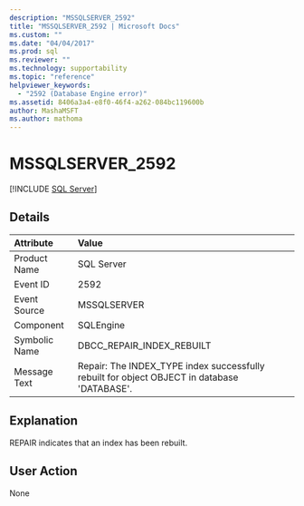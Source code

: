 ```yaml
---
description: "MSSQLSERVER_2592"
title: "MSSQLSERVER_2592 | Microsoft Docs"
ms.custom: ""
ms.date: "04/04/2017"
ms.prod: sql
ms.reviewer: ""
ms.technology: supportability
ms.topic: "reference"
helpviewer_keywords: 
  - "2592 (Database Engine error)"
ms.assetid: 8406a3a4-e8f0-46f4-a262-084bc119600b
author: MashaMSFT
ms.author: mathoma
---
```

# MSSQLSERVER_2592
 [!INCLUDE [SQL Server](../../includes/applies-to-version/sqlserver.md)]
  
## Details  
  
| Attribute | Value |  
| :-------- | :---- |  
|Product Name|SQL Server|  
|Event ID|2592|  
|Event Source|MSSQLSERVER|  
|Component|SQLEngine|  
|Symbolic Name|DBCC_REPAIR_INDEX_REBUILT|  
|Message Text|Repair: The INDEX_TYPE index successfully rebuilt for object OBJECT in database 'DATABASE'.|  
  
## Explanation  
REPAIR indicates that an index has been rebuilt.  
  
## User Action  
None  
  
